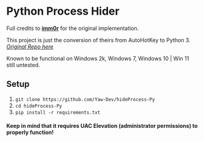 # Python Process Hider

Full credits to **[imm0r](https://github.com/imm0r)** for the original implementation.

This project is just the conversion of theirs from AutoHotKey to Python 3. *[Original Repo here](https://github.com/imm0r/hideProcess)*

Known to be functional on Windows 2k, Windows 7, Windows 10 | Win 11 still untested.

## Setup
1. `git clone https://github.com/Yaw-Dev/hideProcess-Py`
2. `cd hideProcess-Py`
3. `pip install -r requirements.txt`

#### Keep in mind that it requires **UAC Elevation** (administrator permissions) to properly function!